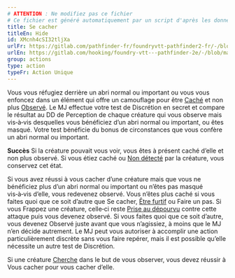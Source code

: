 ```yaml
---
# ATTENTION : Ne modifiez pas ce fichier
# Ce fichier est généré automatiquement par un script d'après les données du module Foundry VTT officiel et de sa traduction
title: Se cacher
titleEn: Hide
id: XMcnh4cSI32tljXa
urlFr: https://gitlab.com/pathfinder-fr/foundryvtt-pathfinder2-fr/-/blob/master/data/classes/XMcnh4cSI32tljXa.htm
urlEn: https://gitlab.com/hooking/foundry-vtt---pathfinder-2e/-/blob/master/packs/data/classes.db/hide.json
group: actions
type: action
typeFr: Action Unique
---
```

Vous vous réfugiez derrière un abri normal ou important ou vous vous enfoncez dans un élément qui offre un camouflage pour être [Caché](../condition-items/caché.md) et non plus [Observé](../condition-items/observé.md). Le MJ effectue votre test de Discrétion en secret et compare le résultat au DD de Perception de chaque créature qui vous observe mais vis‑à‑vis desquelles vous bénéficiez d’un abri normal ou important, ou êtes masqué. Votre test bénéficie du bonus de circonstances que vous confère un abri normal ou important.

**Succès** Si la créature pouvait vous voir, vous êtes à présent caché d’elle et non plus observé. Si vous étiez caché ou [Non détecté](../condition-items/non-détecté.md) par la créature, vous conservez cet état.

Si vous avez réussi à vous cacher d’une créature mais que vous ne bénéficiez plus d’un abri normal ou important ou n’êtes pas masqué vis‑à‑vis d’elle, vous redevenez observé. Vous n’êtes plus caché si vous faites quoi que ce soit d’autre que Se cacher, [Être furtif](être-furtif.md) ou Faire un pas. Si vous Frappez une créature, celle‑ci reste [Prise au dépourvu](../condition-items/pris-au-dépourvu.md) contre cette attaque puis vous devenez observé. Si vous faites quoi que ce soit d’autre, vous devenez Observé juste avant que vous n’agissiez, à moins que le MJ n’en décide autrement. Le MJ peut vous autoriser à accomplir une action particulièrement discrète sans vous faire repérer, mais il est possible qu’elle nécessite un autre test de Discrétion.

Si une créature [Cherche](chercher.md) dans le but de vous observer, vous devez réussir à Vous cacher pour vous cacher d’elle.


